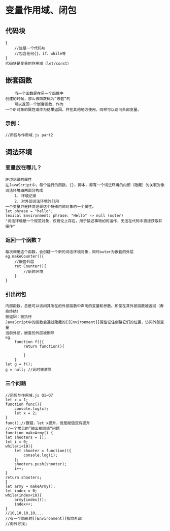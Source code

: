 # 变量作用域、闭包
## 代码块
    {
        //这是一个代码块
        //包含任何{}，if、while等
    }   
    代码块是变量的作用域（let/const）
## 嵌套函数
        当一个函数是在另一个函数中
    创建的时候，那么该函数称为“嵌套”的
        可以返回一个嵌套函数，作为
    一个新对象的属性或作为结果返回，并在其他地方使用，同样可以访问外部变量。
### 示例：
    //闭包与作用域.js part2
## 词法环境
### 变量放在哪儿？
    环境记录的属性
    在JavaScript中，每个运行的函数，{}，脚本，都有一个词法环境的内部（隐藏）的关联对象
    词法环境由两部分构成
        1. 环境记录
        2. 对外部词法环境的引用
    一个变量只是环境记录这个特殊内部对象的一个属性。
    let phrase = "hello";
    lexical Environment: phrase: "Hello" -> null (outer)
    "词法环境是一个规范对象，仅理论上存在，用于描述事物如何运作，无法在代码中直接获取并操作"
### 返回一个函数？
    每次调用这个函数，会创建一个新的词法环境对象，同时outer为嵌套的外层
    eg.makeCounter(){
        //嵌套外层
        ret Counter(){
            //新的环境
        }
    }
### 引出闭包
    内部函数，总是可以访问其所在的外部函数中声明的变量和参数。即使在其外部函数被返回（寿命终结）
    被返回：被执行
    JavaScript中的函数会通过隐藏的[[Environment]]属性记住创建它们的位置，访问外部变量
    当前外部，嵌套的外层被删除
    eg.
        function f(){
            return function(){

            }
        }
    let g = f();
    g = null; //此时被清除
### 三个问题
    //闭包与作用域.js Q1~Q7
    let x = 1;
    function func(){
        console.log(x);
        let x = 2;
    }
    func();//报错，let x提升，但是赋值没有提升
    //一个常见的”输出相同值“问题
    function makeArmy() {
    let shooters = [];
    let i = 0;
    while(i<10){
        let shooter = function(){
            console.log(i);
        };
        shooters.push(shooter);
        i++;
    }
    return shooters;
    }
    let army = makeArmy();
    let index = 0;
    while(index<10){
        army[index]();
        index++;
    }
    //10,10,10,10,...
    //有一个隐形的[[Environment]]指向外部
    //向外寻找i
    






